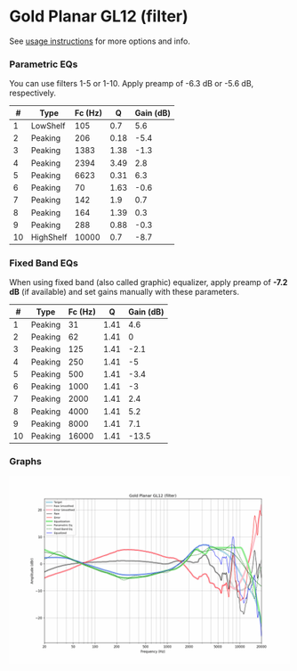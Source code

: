 # Gold Planar GL12 (filter)
See [usage instructions](https://github.com/jaakkopasanen/AutoEq#usage) for more options and info.

### Parametric EQs
You can use filters 1-5 or 1-10. Apply preamp of -6.3 dB or -5.6 dB, respectively.

|   # | Type      |   Fc (Hz) |    Q |   Gain (dB) |
|-----|-----------|-----------|------|-------------|
|   1 | LowShelf  |       105 | 0.7  |         5.6 |
|   2 | Peaking   |       206 | 0.18 |        -5.4 |
|   3 | Peaking   |      1383 | 1.38 |        -1.3 |
|   4 | Peaking   |      2394 | 3.49 |         2.8 |
|   5 | Peaking   |      6623 | 0.31 |         6.3 |
|   6 | Peaking   |        70 | 1.63 |        -0.6 |
|   7 | Peaking   |       142 | 1.9  |         0.7 |
|   8 | Peaking   |       164 | 1.39 |         0.3 |
|   9 | Peaking   |       288 | 0.88 |        -0.3 |
|  10 | HighShelf |     10000 | 0.7  |        -8.7 |

### Fixed Band EQs
When using fixed band (also called graphic) equalizer, apply preamp of **-7.2 dB** (if available) and set gains manually with these parameters.

|   # | Type    |   Fc (Hz) |    Q |   Gain (dB) |
|-----|---------|-----------|------|-------------|
|   1 | Peaking |        31 | 1.41 |         4.6 |
|   2 | Peaking |        62 | 1.41 |         0   |
|   3 | Peaking |       125 | 1.41 |        -2.1 |
|   4 | Peaking |       250 | 1.41 |        -5   |
|   5 | Peaking |       500 | 1.41 |        -3.4 |
|   6 | Peaking |      1000 | 1.41 |        -3   |
|   7 | Peaking |      2000 | 1.41 |         2.4 |
|   8 | Peaking |      4000 | 1.41 |         5.2 |
|   9 | Peaking |      8000 | 1.41 |         7.1 |
|  10 | Peaking |     16000 | 1.41 |       -13.5 |

### Graphs
![](./Gold%20Planar%20GL12%20(filter).png)
